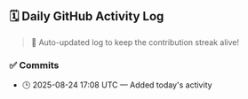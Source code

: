 ## 🗓️ Daily GitHub Activity Log

> 🤖 Auto-updated log to keep the contribution streak alive!

### ✅ Commits

- 🕒 2025-08-24 17:08 UTC — Added today's activity


